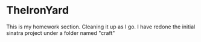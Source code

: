 TheIronYard
===========
This is my homework section. Cleaning it up as I go.
I have redone the initial sinatra project under a folder named "craft"
